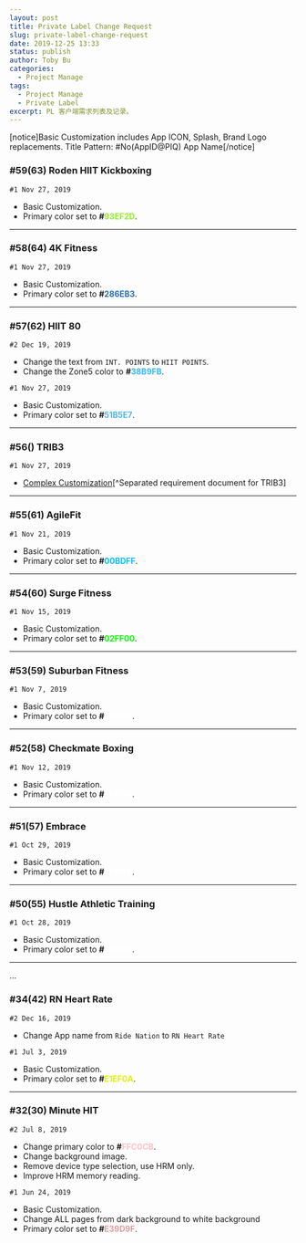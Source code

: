 ```yaml
---
layout: post
title: Private Label Change Request
slug: private-label-change-request
date: 2019-12-25 13:33
status: publish
author: Toby Bu
categories:
  - Project Manage
tags:
  - Project Manage
  - Private Label
excerpt: PL 客户端需求列表及记录。
---
```


[notice]Basic Customization includes App ICON, Splash, Brand Logo replacements.
Title Pattern: #No(AppID@PIQ) App Name[/notice]

### \#59(63) Roden HIIT Kickboxing
`#1 Nov 27, 2019`
- Basic Customization.
- Primary color set to **#<font color=#93ef2d>93EF2D</font>**.
----
### \#58(64) 4K Fitness
`#1 Nov 27, 2019`
- Basic Customization.
- Primary color set to **#<font color=#286eb3>286EB3</font>**.
----
### \#57(62) HIIT 80
`#2 Dec 19, 2019`
- Change the text from `INT. POINTS` to `HIIT POINTS`.
- Change the Zone5 color to **#<font color=#38b9fb>38B9FB</font>**.

`#1 Nov 27, 2019`
- Basic Customization.
- Primary color set to **#<font color=#51b5e7>51B5E7</font>**.
----
### \#56() TRIB3
`#1 Nov 27, 2019`
- [Complex Customization](https://project.sourbell.im/archives/trib3)[^Separated requirement document for TRIB3]
----
### \#55(61) AgileFit
`#1 Nov 21, 2019`
- Basic Customization.
- Primary color set to **#<font color=#00bdff>00BDFF</font>**.
----
### \#54(60) Surge Fitness
`#1 Nov 15, 2019`
- Basic Customization.
- Primary color set to **#<font color=#02ff00>02FF00</font>**.
----
### \#53(59) Suburban Fitness
`#1 Nov 7, 2019`
- Basic Customization.
- Primary color set to **#<font color=#FFFFFF>FFFFFF</font>**.
----
### \#52(58) Checkmate Boxing
`#1 Nov 12, 2019`
- Basic Customization.
- Primary color set to **#<font color=#FFFFFF>FFFFFF</font>**.
----
### \#51(57) Embrace
`#1 Oct 29, 2019`
- Basic Customization.
- Primary color set to **#<font color=#FFFFFF>FFFFFF</font>**.
----
### \#50(55) Hustle Athletic Training
`#1 Oct 28, 2019`
- Basic Customization.
- Primary color set to **#<font color=#FFFFFF>FFFFFF</font>**.
----

...

### \#34(42) RN Heart Rate
`#2 Dec 16, 2019`
- Change App name from `Ride Nation` to `RN Heart Rate`

`#1 Jul 3, 2019`
- Basic Customization.
- Primary color set to **#<font color=#e1ef0a>E1EF0A</font>**.
----
### \#32(30) Minute HIT
`#2 Jul 8, 2019`
- Change primary color to **#<font color=#ffc0cb>FFC0CB</font>**.
- Change background image.
- Remove device type selection, use HRM only.
- Improve HRM memory reading.

`#1 Jun 24, 2019`
- Basic Customization.
- Change ALL pages from dark background to white background
-  Primary color set to **#<font color=#e39d9f>E39D9F</font>**.
